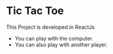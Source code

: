 # Tic Tac Toe

This Project is developed in ReactJs

- You can play with the computer.
- You can also play with another player.

